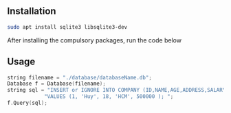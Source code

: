 ## Installation

```bash
sudo apt install sqlite3 libsqlite3-dev
```

After installing the compulsory packages, run the code below
## Usage

```c++
string filename = "./database/databaseName.db";
Database f = Database(filename);
string sql = "INSERT or IGNORE INTO COMPANY (ID,NAME,AGE,ADDRESS,SALARY) "  \
            "VALUES (1, 'Huy', 18, 'HCM', 500000 ); ";
f.Query(sql);
```
